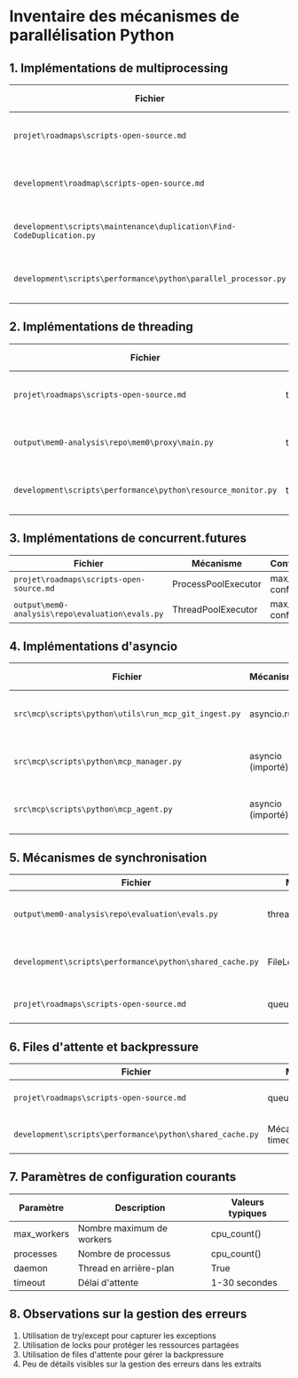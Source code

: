 # Inventaire des mécanismes de parallélisation Python

## 1. Implémentations de multiprocessing

| Fichier | Mécanisme | Configuration | Gestion d'erreurs |
|---------|-----------|---------------|-------------------|
| `projet\roadmaps\scripts-open-source.md` | multiprocessing.Pool | processes=num_processes | Non visible dans l'extrait |
| `development\roadmap\scripts-open-source.md` | multiprocessing.Pool | processes=num_processes | Non visible dans l'extrait |
| `development\scripts\maintenance\duplication\Find-CodeDuplication.py` | multiprocessing.Pool | processes=cpu_count() | Non visible dans l'extrait |
| `development\scripts\performance\python\parallel_processor.py` | multiprocessing.Manager | Non spécifié | Non visible dans l'extrait |

## 2. Implémentations de threading

| Fichier | Mécanisme | Configuration | Gestion d'erreurs |
|---------|-----------|---------------|-------------------|
| `projet\roadmaps\scripts-open-source.md` | threading.Thread | daemon=True | Non visible dans l'extrait |
| `output\mem0-analysis\repo\mem0\proxy\main.py` | threading.Thread | daemon=True | Non visible dans l'extrait |
| `development\scripts\performance\python\resource_monitor.py` | threading.Thread | daemon=True | Non visible dans l'extrait |

## 3. Implémentations de concurrent.futures

| Fichier | Mécanisme | Configuration | Gestion d'erreurs |
|---------|-----------|---------------|-------------------|
| `projet\roadmaps\scripts-open-source.md` | ProcessPoolExecutor | max_workers configurable | Non visible dans l'extrait |
| `output\mem0-analysis\repo\evaluation\evals.py` | ThreadPoolExecutor | max_workers configurable | Utilisation de futures.as_completed |

## 4. Implémentations d'asyncio

| Fichier | Mécanisme | Configuration | Gestion d'erreurs |
|---------|-----------|---------------|-------------------|
| `src\mcp\scripts\python\utils\run_mcp_git_ingest.py` | asyncio.run | Non spécifié | Non visible dans l'extrait |
| `src\mcp\scripts\python\mcp_manager.py` | asyncio (importé) | Non spécifié | Non visible dans l'extrait |
| `src\mcp\scripts\python\mcp_agent.py` | asyncio (importé) | Non spécifié | Non visible dans l'extrait |

## 5. Mécanismes de synchronisation

| Fichier | Mécanisme | Utilisation |
|---------|-----------|------------|
| `output\mem0-analysis\repo\evaluation\evals.py` | threading.Lock | Protection des résultats partagés |
| `development\scripts\performance\python\shared_cache.py` | FileLock | Verrous distribués pour le cache |
| `projet\roadmaps\scripts-open-source.md` | queue.PriorityQueue | File d'attente prioritaire |

## 6. Files d'attente et backpressure

| Fichier | Mécanisme | Caractéristiques |
|---------|-----------|------------------|
| `projet\roadmaps\scripts-open-source.md` | queue.PriorityQueue | Priorité (plus petit = plus prioritaire) |
| `development\scripts\performance\python\shared_cache.py` | Mécanisme de timeout | Timeout de 1 seconde pour les verrous |

## 7. Paramètres de configuration courants

| Paramètre | Description | Valeurs typiques |
|-----------|-------------|------------------|
| max_workers | Nombre maximum de workers | cpu_count() |
| processes | Nombre de processus | cpu_count() |
| daemon | Thread en arrière-plan | True |
| timeout | Délai d'attente | 1-30 secondes |

## 8. Observations sur la gestion des erreurs

1. Utilisation de try/except pour capturer les exceptions
2. Utilisation de locks pour protéger les ressources partagées
3. Utilisation de files d'attente pour gérer la backpressure
4. Peu de détails visibles sur la gestion des erreurs dans les extraits
